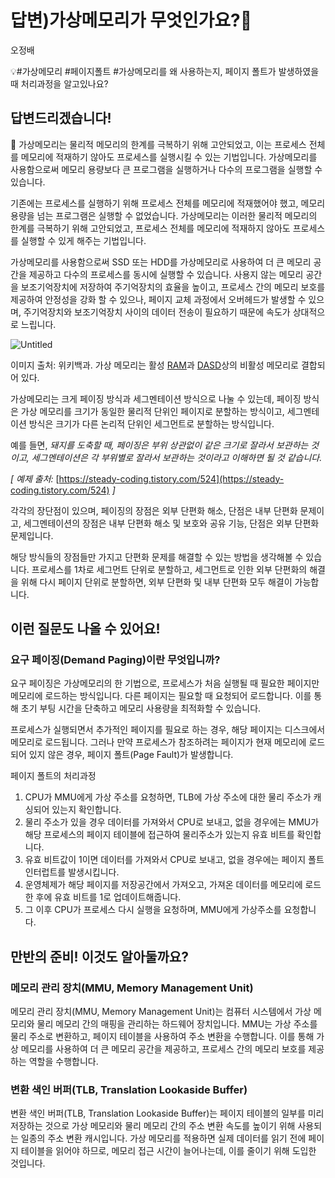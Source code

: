 # 답변)가상메모리가 무엇인가요?🏸

오정배

💡#가상메모리 #페이지폴트 #가상메모리를 왜 사용하는지, 페이지 폴트가 발생하였을 때 처리과정을 알고있나요?

## 답변드리겠습니다!

<aside>
📌  가상메모리는 물리적 메모리의 한계를 극복하기 위해 고안되었고, 이는 프로세스 전체를 메모리에 적재하기 않아도 프로세스를 실행시킬 수 있는 기법입니다. 가상메모리를 사용함으로써 메모리 용량보다 큰 프로그램을 실행하거나 다수의 프로그램을 실행할 수 있습니다.

</aside>

기존에는 프로세스를 실행하기 위해 프로세스 전체를 메모리에 적재했어야 했고, 메모리 용량을 넘는 프로그램은 실행할 수 없었습니다. 가상메모리는 이러한 물리적 메모리의 한계를 극복하기 위해 고안되었고, 프로세스 전체를 메모리에 적재하지 않아도 프로세스를 실행할 수 있게 해주는 기법입니다. 

가상메모리를 사용함으로써 SSD 또는 HDD를 가상메모리로 사용하여 더 큰 메모리 공간을 제공하고 다수의 프로세스를 동시에 실행할 수 있습니다. 사용지 않는 메모리 공간을 보조기억장치에 저장하여 주기억장치의 효율을 높이고, 프로세스 간의 메모리 보호를 제공하여 안정성을 강화 할 수 있으나, 페이지 교체 과정에서 오버헤드가 발생할 수 있으며, 주기억장치와 보조기억장치 사이의 데이터 전송이 필요하기 때문에 속도가 상대적으로 느립니다. 

![Untitled](Untitled%2020.png)

이미지 출처: 위키백과. 가상 메모리는 활성 [RAM](https://ko.wikipedia.org/wiki/%EB%9E%9C%EB%8D%A4_%EC%95%A1%EC%84%B8%EC%8A%A4_%EB%A9%94%EB%AA%A8%EB%A6%AC)과 [DASD](https://ko.wikipedia.org/wiki/%EC%A7%81%EC%A0%91_%EC%A0%91%EA%B7%BC_%EA%B8%B0%EC%96%B5_%EC%9E%A5%EC%B9%98)상의 비활성 메모리로 결합되어 있다.

가상메모리는 크게 페이징 방식과 세그멘테이션 방식으로 나눌 수 있는데, 페이징 방식은 가상 메모리를 크기가 동일한 물리적 단위인 페이지로 분할하는 방식이고, 세그멘테이션 방식은 크기가 다른 논리적 단위인 세그먼트로 분할하는 방식입니다.

예를 들면, *돼지를 도축할 때, 페이징은 부위 상관없이 같은 크기로 잘라서 보관하는 것이고, 세그멘테이션은 각 부위별로 잘라서 보관하는 것이라고 이해하면 될 것 같습니다.*

*[ 예제 출처:* [https://steady-coding.tistory.com/524](https://steady-coding.tistory.com/524) *]*

각각의 장단점이 있으며, 페이징의 장점은 외부 단편화 해소, 단점은 내부 단편화 문제이고, 세그멘테이션의 장점은 내부 단편화 해소 및 보호와 공유 기능, 단점은 외부 단편화 문제입니다.

해당 방식들의 장점들만 가지고 단편화 문제를 해결할 수 있는 방법을 생각해볼 수 있습니다. 프로세스를 1차로 세그먼트 단위로 분할하고, 세그먼트로 인한 외부 단편화의 해결을 위해 다시 페이지 단위로 분할하면, 외부 단편화 및 내부 단편화 모두 해결이 가능합니다. 

## 이런 질문도 나올 수 있어요!

### 요구 페이징(Demand Paging)이란 무엇입니까?

요구 페이징은 가상메모리의 한 기법으로, 프로세스가 처음 실행될 때 필요한 페이지만 메모리에 로드하는 방식입니다. 다른 페이지는 필요할 때 요청되어 로드합니다. 이를 통해 초기 부팅 시간을 단축하고 메모리 사용량을 최적화할 수 있습니다.

프로세스가 실행되면서 추가적인 페이지를 필요로 하는 경우, 해당 페이지는 디스크에서 메모리로 로드됩니다. 그러나 만약 프로세스가 참조하려는 페이지가 현재 메모리에 로드되어 있지 않은 경우, 페이지 폴트(Page Fault)가 발생합니다.

페이지 폴트의 처리과정

1. CPU가 MMU에게 가상 주소를  요청하면, TLB에 가상 주소에 대한 물리 주소가 캐싱되어 있는지 확인합니다.
2. 물리 주소가 있을 경우 데이터를 가져와서 CPU로 보내고, 없을 경우에는 MMU가 해당 프로세스의 페이지 테이블에 접근하여 물리주소가 있는지 유효 비트를 확인합니다. 
3. 유효 비트값이 1이면 데이터를 가져와서 CPU로 보내고, 없을 경우에는 페이지 폴트 인터럽트를 발생시킵니다. 
4. 운영체제가 해당 페이지를 저장공간에서 가져오고, 가져온 데이터를 메모리에 로드한 후에 유효 비트를 1로 업데이트해줍니다. 
5. 그 이후 CPU가 프로세스 다시 실행을 요청하며, MMU에게 가상주소를 요청합니다.

## 만반의 준비! 이것도 알아둘까요?

### 메모리 관리 장치(MMU, Memory Management Unit)

메모리 관리 장치(MMU, Memory Management Unit)는 컴퓨터 시스템에서 가상 메모리와 물리 메모리 간의 매핑을 관리하는 하드웨어 장치입니다. MMU는 가상 주소를 물리 주소로 변환하고, 페이지 테이블을 사용하여 주소 변환을 수행합니다. 이를 통해 가상 메모리를 사용하여 더 큰 메모리 공간을 제공하고, 프로세스 간의 메모리 보호를 제공하는 역할을 수행합니다.

### 변환 색인 버퍼(TLB, Translation Lookaside Buffer)

변환 색인 버퍼(TLB, Translation Lookaside Buffer)는  페이지 테이블의 일부를 미리 저장하는 것으로 가상 메모리와 물리 메모리 간의 주소 변환 속도를 높이기 위해 사용되는 일종의 주소 변환 캐시입니다. 가상 메모리를 적용하면 실제 데이터를 읽기 전에 페이지 테이블을 읽어야 하므로, 메모리 접근 시간이 늘어나는데, 이를 줄이기 위해 도입한 것입니다.